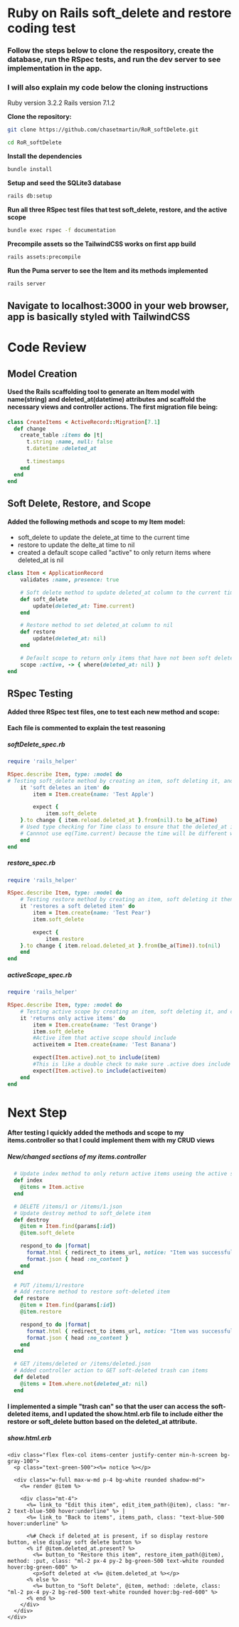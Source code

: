 # Ruby on Rails soft_delete and restore coding test

### Follow the steps below to clone the respository, create the database, run the RSpec tests, and run the dev server to see implementation in the app.

### I will also explain my code below the cloning instructions
Ruby version 3.2.2
Rails version 7.1.2

**Clone the repository:**
```bash
git clone https://github.com/chasetmartin/RoR_softDelete.git
```
```bash
cd RoR_softDelete
```
**Install the dependencies**
```bash
bundle install
```
**Setup and seed the SQLite3 database**
```bash
rails db:setup
```
**Run all three RSpec test files that test soft_delete, restore, and the active scope**
```bash
bundle exec rspec -f documentation
```
**Precompile assets so the TailwindCSS works on first app build**
```bash
rails assets:precompile
```
**Run the Puma server to see the Item and its methods implemented**
```bash
rails server
```
## Navigate to localhost:3000 in your web browser, app is basically styled with TailwindCSS
# Code Review
## Model Creation
#### Used the Rails scaffolding tool to generate an Item model with name(string) and deleted_at(datetime) attributes and scaffold the necessary views and controller actions. The first migration file being:
```rb
class CreateItems < ActiveRecord::Migration[7.1]
  def change
    create_table :items do |t|
      t.string :name, null: false
      t.datetime :deleted_at

      t.timestamps
    end
  end
end
```
## Soft Delete, Restore, and Scope
#### Added the following methods and scope to my Item model:
- soft_delete to update the delete_at time to the current time
- restore to update the delte_at time to nil
- created a default scope called "active" to only return items where deleted_at is nil
```rb
class Item < ApplicationRecord
    validates :name, presence: true

    # Soft delete method to update deleted_at column to the current time soft_delete is called
    def soft_delete
        update(deleted_at: Time.current)
    end

    # Restore method to set deleted_at column to nil
    def restore
        update(deleted_at: nil)
    end

    # Default scope to return only items that have not been soft deleted
    scope :active, -> { where(deleted_at: nil) }
end
```
## RSpec Testing
#### Added three RSpec test files, one to test each new method and scope:
#### Each file is commented to explain the test reasoning
##### softDelete_spec.rb
```rb
require 'rails_helper'

RSpec.describe Item, type: :model do
# Testing soft_delete method by creating an item, soft deleting it, and checking that the deleted_at column is set to a Time object    
    it 'soft deletes an item' do
        item = Item.create(name: 'Test Apple')

        expect {
            item.soft_delete
    }.to change { item.reload.deleted_at }.from(nil).to be_a(Time)
    # Used type checking for Time class to ensure that the deleted_at is set to a Time object.
    # Cannnot use eq(Time.current) because the time will be different when the test runs its check.
    end
end
```
##### restore_spec.rb
```rb
require 'rails_helper'

RSpec.describe Item, type: :model do
    # Testing restore method by creating an item, soft deleting it then restoring it, and checking that the deleted_at column is once again nil
    it 'restores a soft deleted item' do
        item = Item.create(name: 'Test Pear')
        item.soft_delete

        expect {
            item.restore
    }.to change { item.reload.deleted_at }.from(be_a(Time)).to(nil)
    end
end
```
##### activeScope_spec.rb
```rb
require 'rails_helper'

RSpec.describe Item, type: :model do
    # Testing active scope by creating an item, soft deleting it, and checking that Item.active does not include item
    it 'returns only active items' do
        item = Item.create(name: 'Test Orange')
        item.soft_delete
        #Active item that active scope should include
        activeitem = Item.create(name: 'Test Banana')

        expect(Item.active).not_to include(item)
        #This is like a double check to make sure .active does include what should be an active item
        expect(Item.active).to include(activeitem)
    end
end
```
# Next Step
#### After testing I quickly added the methods and scope to my items.controller so that I could implement them with my CRUD views
##### New/changed sections of my items.controller
```rb
  # Update index method to only return active items useing the active scope from Item model
  def index
    @items = Item.active
  end

  # DELETE /items/1 or /items/1.json
  # Update destroy method to soft_delete item
  def destroy
    @item = Item.find(params[:id])
    @item.soft_delete

    respond_to do |format|
      format.html { redirect_to items_url, notice: "Item was successfully soft-deleted." }
      format.json { head :no_content }
    end
  end

  # PUT /items/1/restore
  # Add restore method to restore soft-deleted item
  def restore
    @item = Item.find(params[:id])
    @item.restore

    respond_to do |format|
      format.html { redirect_to items_url, notice: "Item was successfully restored." }
      format.json { head :no_content }
    end
  end

  # GET /items/deleted or /items/deleted.json
  # Added controller action to GET soft-deleted trash can items
  def deleted
    @items = Item.where.not(deleted_at: nil)
  end
```
#### I implemented a simple "trash can" so that the user can access the soft-deleted items, and I updated the show.html.erb file to include either the restore or soft_delete button based on the deleted_at attribute.
##### show.html.erb
```erb
<div class="flex flex-col items-center justify-center min-h-screen bg-gray-100">
  <p class="text-green-500"><%= notice %></p>

  <div class="w-full max-w-md p-4 bg-white rounded shadow-md">
    <%= render @item %>

    <div class="mt-4">
      <%= link_to "Edit this item", edit_item_path(@item), class: "mr-2 text-blue-500 hover:underline" %> |
      <%= link_to "Back to items", items_path, class: "text-blue-500 hover:underline" %>

      <%# Check if deleted_at is present, if so display restore button, else display soft delete button %>
      <% if @item.deleted_at.present? %>
        <%= button_to "Restore this item", restore_item_path(@item), method: :put, class: "ml-2 px-4 py-2 bg-green-500 text-white rounded hover:bg-green-600" %>
        <p>Soft deleted at <%= @item.deleted_at %></p>
      <% else %>
        <%= button_to "Soft Delete", @item, method: :delete, class: "ml-2 px-4 py-2 bg-red-500 text-white rounded hover:bg-red-600" %>
      <% end %>
    </div>
  </div>
</div>
```
